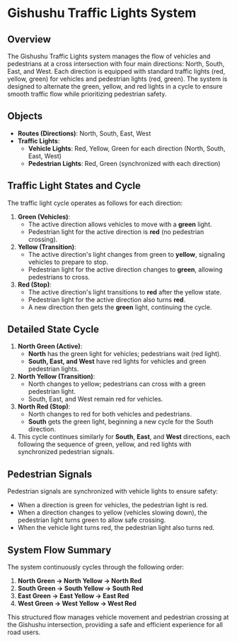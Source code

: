 # Gishushu Traffic Lights System

## Overview
The Gishushu Traffic Lights system manages the flow of vehicles and pedestrians at a cross intersection with four main directions: North, South, East, and West. Each direction is equipped with standard traffic lights (red, yellow, green) for vehicles and pedestrian lights (red, green). The system is designed to alternate the green, yellow, and red lights in a cycle to ensure smooth traffic flow while prioritizing pedestrian safety.

## Objects
- **Routes (Directions)**: North, South, East, West
- **Traffic Lights**:
  - **Vehicle Lights**: Red, Yellow, Green for each direction (North, South, East, West)
  - **Pedestrian Lights**: Red, Green (synchronized with each direction)

## Traffic Light States and Cycle
The traffic light cycle operates as follows for each direction:

1. **Green (Vehicles)**:
   - The active direction allows vehicles to move with a **green** light.
   - Pedestrian light for the active direction is **red** (no pedestrian crossing).
2. **Yellow (Transition)**:
   - The active direction's light changes from green to **yellow**, signaling vehicles to prepare to stop.
   - Pedestrian light for the active direction changes to **green**, allowing pedestrians to cross.
3. **Red (Stop)**:
   - The active direction's light transitions to **red** after the yellow state.
   - Pedestrian light for the active direction also turns **red**.
   - A new direction then gets the **green** light, continuing the cycle.

## Detailed State Cycle
1. **North Green (Active)**:
   - **North** has the green light for vehicles; pedestrians wait (red light).
   - **South, East, and West** have red lights for vehicles and green pedestrian lights.
2. **North Yellow (Transition)**:
   - North changes to yellow; pedestrians can cross with a green pedestrian light.
   - South, East, and West remain red for vehicles.
3. **North Red (Stop)**:
   - North changes to red for both vehicles and pedestrians.
   - **South** gets the green light, beginning a new cycle for the South direction.
4. This cycle continues similarly for **South**, **East**, and **West** directions, each following the sequence of green, yellow, and red lights with synchronized pedestrian signals.

## Pedestrian Signals
Pedestrian signals are synchronized with vehicle lights to ensure safety:
- When a direction is green for vehicles, the pedestrian light is red.
- When a direction changes to yellow (vehicles slowing down), the pedestrian light turns green to allow safe crossing.
- When the vehicle light turns red, the pedestrian light also turns red.

## System Flow Summary
The system continuously cycles through the following order:
1. **North Green → North Yellow → North Red**
2. **South Green → South Yellow → South Red**
3. **East Green → East Yellow → East Red**
4. **West Green → West Yellow → West Red**

This structured flow manages vehicle movement and pedestrian crossing at the Gishushu intersection, providing a safe and efficient experience for all road users.
